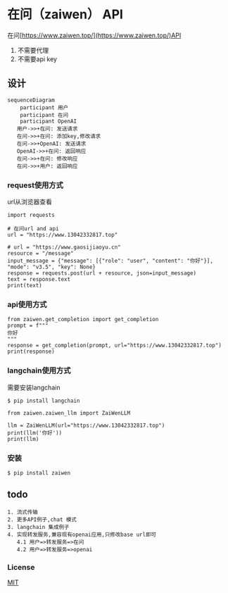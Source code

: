 # 在问（zaiwen） API


在问[https://www.zaiwen.top/](https://www.zaiwen.top/)API

1. 不需要代理
2. 不需要api key


## 设计
```mermaid
sequenceDiagram
    participant 用户
    participant 在问
    participant OpenAI
   用户->>+在问: 发送请求
   在问->>+在问: 添加key,修改请求
   在问->>+OpenAI: 发送请求
   OpenAI->>+在问: 返回响应
   在问->>+在问: 修改响应
   在问->>+用户: 返回响应
```

### request使用方式
url从浏览器查看
```
import requests

# 在问url and api
url = "https://www.13042332817.top"

# url = "https://www.gaosijiaoyu.cn"
resource = "/message"
input_message = {"message": [{"role": "user", "content": "你好"}], "mode": "v3.5", "key": None}
response = requests.post(url + resource, json=input_message)
text = response.text
print(text)
```

### api使用方式

```
from zaiwen.get_completion import get_completion
prompt = f"""
你好
"""
response = get_completion(prompt, url="https://www.13042332817.top")
print(response)

```

### langchain使用方式
需要安装langchain
```
$ pip install langchain
```
```
from zaiwen.zaiwen_llm import ZaiWenLLM

llm = ZaiWenLLM(url="https://www.13042332817.top")
print(llm('你好'))
print(llm)
```

### 安装

```
$ pip install zaiwen
```
## todo
    1. 流式传输
    2. 更多API例子,chat 模式
    3. langchain 集成例子
    4. 实现转发服务,兼容现有openai应用,只修改base url即可
       4.1 用户=>转发服务=>在问
       4.2 用户=>转发服务=>openai
### License

[MIT](LICENSE)